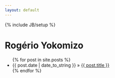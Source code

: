 ```yaml
---
layout: default
---
```

{% include JB/setup %}

<div class="page-header">
  <h1>Rogério Yokomizo</h1>
</div>

<ul class="posts">
{% for post in site.posts %}
<li><span>{{ post.date | date_to_string }}</span> &raquo; <a href="{{ BASE_PATH }}{{ post.url }}">{{ post.title }}</a></li>
{% endfor %}
</ul>
